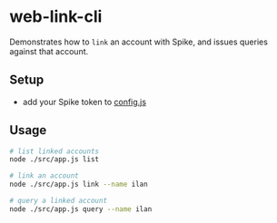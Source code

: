 # web-link-cli

Demonstrates how to `link` an account with Spike, and issues queries against that account.

## Setup

- add your Spike token to [config.js](./src/config.js)

## Usage

```sh
# list linked accounts
node ./src/app.js list

# link an account
node ./src/app.js link --name ilan

# query a linked account
node ./src/app.js query --name ilan
```
